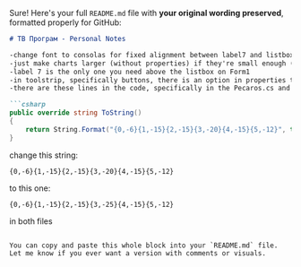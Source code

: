 Sure! Here's your full `README.md` file with **your original wording preserved**, formatted properly for GitHub:

````markdown
# TB Програм - Personal Notes

-change font to consolas for fixed alignment between label7 and listbox  
-just make charts larger (without properties) if they're small enough (literally drag it to be larger)  
-label 7 is the only one you need above the listbox on Form1  
-in toolstrip, specifically buttons, there is an option in properties to make the image be above the text, also add the image in the menu of the toolstrip and not the properties of the button  
-there are these lines in the code, specifically in the Pecaros.cs and Form1.cs which determine the gap between words in listbox and the label7:

```csharp
public override string ToString()
{
    return String.Format("{0,-6}{1,-15}{2,-15}{3,-20}{4,-15}{5,-12}", this.PecarosID, this.Ime, this.Prezime, this.Adresa, this.Grad, this.Telefon); ;
}
````

change this string:

```
{0,-6}{1,-15}{2,-15}{3,-20}{4,-15}{5,-12}
```

to this one:

```
{0,-6}{1,-15}{2,-15}{3,-25}{4,-15}{5,-12}
```

in both files

```

You can copy and paste this whole block into your `README.md` file. Let me know if you ever want a version with comments or visuals.
```

